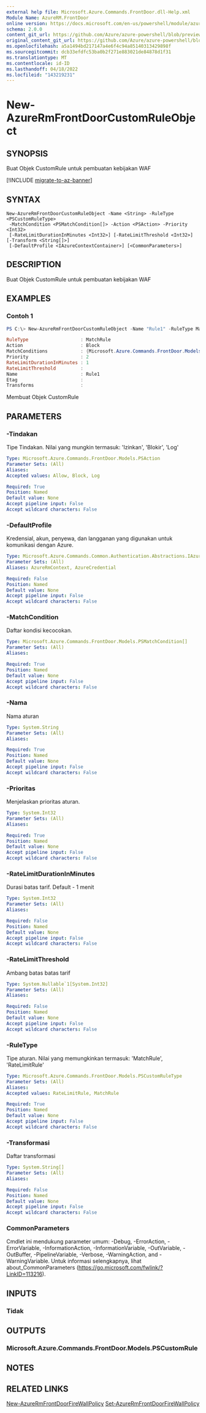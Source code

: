 ```yaml
---
external help file: Microsoft.Azure.Commands.FrontDoor.dll-Help.xml
Module Name: AzureRM.FrontDoor
online version: https://docs.microsoft.com/en-us/powershell/module/azurerm.frontdoor/new-azurermfrontdoorcustomruleobject
schema: 2.0.0
content_git_url: https://github.com/Azure/azure-powershell/blob/preview/src/ResourceManager/FrontDoor/Commands.FrontDoor/help/New-AzureRmFrontDoorCustomRuleObject.md
original_content_git_url: https://github.com/Azure/azure-powershell/blob/preview/src/ResourceManager/FrontDoor/Commands.FrontDoor/help/New-AzureRmFrontDoorCustomRuleObject.md
ms.openlocfilehash: a5a1494bd217147a4e6f4c94a85140313429898f
ms.sourcegitcommit: dcb33efdfc53ba0b2f271e883021de84878d1f31
ms.translationtype: MT
ms.contentlocale: id-ID
ms.lasthandoff: 04/18/2022
ms.locfileid: "143219231"
---
```

# New-AzureRmFrontDoorCustomRuleObject

## SYNOPSIS
Buat Objek CustomRule untuk pembuatan kebijakan WAF

[!INCLUDE [migrate-to-az-banner](../../includes/migrate-to-az-banner.md)]

## SYNTAX

```
New-AzureRmFrontDoorCustomRuleObject -Name <String> -RuleType <PSCustomRuleType>
 -MatchCondition <PSMatchCondition[]> -Action <PSAction> -Priority <Int32>
 [-RateLimitDurationInMinutes <Int32>] [-RateLimitThreshold <Int32>] [-Transform <String[]>]
 [-DefaultProfile <IAzureContextContainer>] [<CommonParameters>]
```

## DESCRIPTION
Buat Objek CustomRule untuk pembuatan kebijakan WAF

## EXAMPLES

### Contoh 1
```powershell
PS C:\> New-AzureRmFrontDoorCustomRuleObject -Name "Rule1" -RuleType MatchRule -MatchCondition $matchCondition1 -Action Block -Priority 2

RuleType                   : MatchRule
Action                     : Block
MatchConditions            : {Microsoft.Azure.Commands.FrontDoor.Models.PSMatchCondition}
Priority                   : 2
RateLimitDurationInMinutes : 1
RateLimitThreshold         :
Name                       : Rule1
Etag                       :
Transforms                 :
```

Membuat Objek CustomRule

## PARAMETERS

### -Tindakan
Tipe Tindakan.
Nilai yang mungkin termasuk: 'Izinkan', 'Blokir', 'Log'

```yaml
Type: Microsoft.Azure.Commands.FrontDoor.Models.PSAction
Parameter Sets: (All)
Aliases:
Accepted values: Allow, Block, Log

Required: True
Position: Named
Default value: None
Accept pipeline input: False
Accept wildcard characters: False
```

### -DefaultProfile
Kredensial, akun, penyewa, dan langganan yang digunakan untuk komunikasi dengan Azure.

```yaml
Type: Microsoft.Azure.Commands.Common.Authentication.Abstractions.IAzureContextContainer
Parameter Sets: (All)
Aliases: AzureRmContext, AzureCredential

Required: False
Position: Named
Default value: None
Accept pipeline input: False
Accept wildcard characters: False
```

### -MatchCondition
Daftar kondisi kecocokan.

```yaml
Type: Microsoft.Azure.Commands.FrontDoor.Models.PSMatchCondition[]
Parameter Sets: (All)
Aliases:

Required: True
Position: Named
Default value: None
Accept pipeline input: False
Accept wildcard characters: False
```

### -Nama
Nama aturan

```yaml
Type: System.String
Parameter Sets: (All)
Aliases:

Required: True
Position: Named
Default value: None
Accept pipeline input: False
Accept wildcard characters: False
```

### -Prioritas
Menjelaskan prioritas aturan.

```yaml
Type: System.Int32
Parameter Sets: (All)
Aliases:

Required: True
Position: Named
Default value: None
Accept pipeline input: False
Accept wildcard characters: False
```

### -RateLimitDurationInMinutes
Durasi batas tarif. Default - 1 menit

```yaml
Type: System.Int32
Parameter Sets: (All)
Aliases:

Required: False
Position: Named
Default value: None
Accept pipeline input: False
Accept wildcard characters: False
```

### -RateLimitThreshold
Ambang batas batas tarif

```yaml
Type: System.Nullable`1[System.Int32]
Parameter Sets: (All)
Aliases:

Required: False
Position: Named
Default value: None
Accept pipeline input: False
Accept wildcard characters: False
```

### -RuleType
Tipe aturan.
Nilai yang memungkinkan termasuk: 'MatchRule', 'RateLimitRule'

```yaml
Type: Microsoft.Azure.Commands.FrontDoor.Models.PSCustomRuleType
Parameter Sets: (All)
Aliases:
Accepted values: RateLimitRule, MatchRule

Required: True
Position: Named
Default value: None
Accept pipeline input: False
Accept wildcard characters: False
```

### -Transformasi
Daftar transformasi

```yaml
Type: System.String[]
Parameter Sets: (All)
Aliases:

Required: False
Position: Named
Default value: None
Accept pipeline input: False
Accept wildcard characters: False
```

### CommonParameters
Cmdlet ini mendukung parameter umum: -Debug, -ErrorAction, -ErrorVariable, -InformationAction, -InformationVariable, -OutVariable, -OutBuffer, -PipelineVariable, -Verbose, -WarningAction, and -WarningVariable. Untuk informasi selengkapnya, lihat about_CommonParameters (https://go.microsoft.com/fwlink/?LinkID=113216).

## INPUTS

### Tidak

## OUTPUTS

### Microsoft.Azure.Commands.FrontDoor.Models.PSCustomRule

## NOTES

## RELATED LINKS

[New-AzureRmFrontDoorFireWallPolicy](./New-AzureRmFrontDoorFireWallPolicy.md)
 [Set-AzureRmFrontDoorFireWallPolicy](./Set-AzureRmFrontDoorFireWallPolicy.md)
